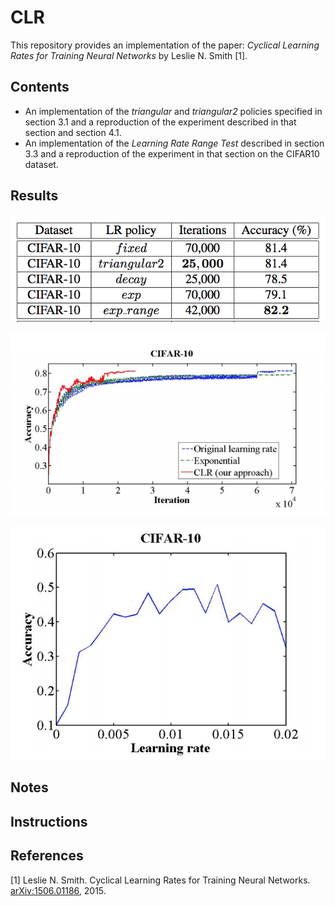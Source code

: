 # CLR

This repository provides an implementation of the paper: *Cyclical Learning Rates for Training Neural Networks* by Leslie N. Smith [1]. 

## Contents

- An implementation of the *triangular* and *triangular2* policies specified in section 3.1 and a reproduction of the experiment described in that section and section 4.1.
- An implementation of the *Learning Rate Range Test* described in section 3.3 and a reproduction of the experiment in that section on the CIFAR10 dataset.

## Results

![table 1](./images/clr_table1.png)

![figure_1](./images/clr_cifar10.png)

![figure_3](./images/clr_lrrt.png)

## Notes

## Instructions

## References

[1] Leslie N. Smith. Cyclical Learning Rates for Training Neural Networks. [arXiv:1506.01186](https://arxiv.org/pdf/1506.01186.pdf), 2015.